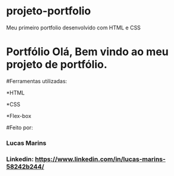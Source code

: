 # projeto-portfolio
Meu primeiro portfolio desenvolvido com HTML e CSS

# Portfólio Olá, Bem vindo ao meu projeto de portfólio.

#Ferramentas utilizadas:

*HTML

*CSS

*Flex-box

#Feito por:

### Lucas Marins

### Linkedin: https://www.linkedin.com/in/lucas-marins-58242b244/
